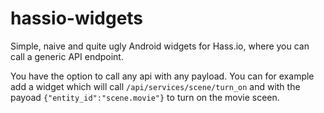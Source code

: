 # hassio-widgets
Simple, naive and quite ugly Android widgets for Hass.io, where you can call a generic API endpoint.

You have the option to call any api with any payload. You can for example add a widget which will call `/api/services/scene/turn_on` and with the payoad `{"entity_id":"scene.movie"}` to turn on the movie sceen.
